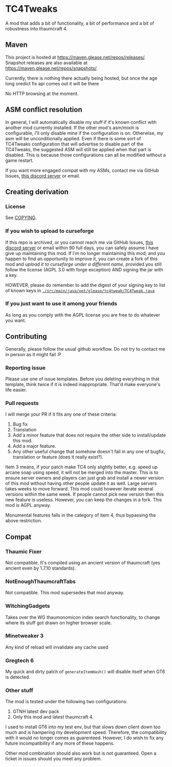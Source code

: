 # TC4Tweaks

A mod that adds a bit of functionality, a bit of performance and a bit of robustness into thaumcraft 4.

## Maven

This project is hosted at https://maven.glease.net/repos/releases/. 
Snapshot releases are also available at https://maven.glease.net/repos/snapshots/.

Currently, there is nothing there actually being hosted, but once the age long oredict fix api comes out it will be there

No HTTP browsing at the moment.

## ASM conflict resolution

In general, I will automatically disable my stuff if it's known conflict with another mod currently installed.
If the other mod's asm/mixin is configurable, I'll only disable mine if the configuration is on.
Otherwise, my asm will be unconditionally applied.
Even if there is some sort of TC4Tweaks configuration that will advertise to disable part of the TC4Tweaks, the suggested ASM will still be applied when that part is disabled. 
This is because those configurations can all be modified without a game restart.

If you want more engaged compat with my ASMs, contact me via GitHub Issues, [this discord server](https://discord.gg/EdVX8Srm2c) 
or email.

## Creating derivation

### License

See [COPYING](./COPYING).

### If you wish to upload to curseforge

If this repo is archived, or you cannot reach me via GitHub Issues, [this discord server](https://discord.gg/EdVX8Srm2c)
or email within 90 full days, you can safely assume I have give up maintaining this mod. 
If I'm no longer maintaining this mod, and you happen to find an opportunity to improve it, you can create a fork of this
mod and *upload it to curseforge under a different name*,
provided you still follow the license (AGPL 3.0 with forge exception) AND signing the jar with a key.

HOWEVER, please do remember to add the digest of your signing key to list of known keys
in [`./src/main/java/net/glease/tc4tweak/TC4Tweak.java`](src/main/java/net/glease/tc4tweak/TC4Tweak.java)

### If you just want to use it among your friends

As long as you comply with the AGPL license you are free to do whatever you want.

## Contributing

Generally, please follow the usual github workflow. Do not try to contact me in person as it might fail :P

### Reporting issue

Please use one of issue templates. Before you deleting everything in that template, think twice if it is indeed
inappropriate. That'd make everyone's life easier.

### Pull requests

I will merge your PR if it fits any one of these criteria:

1. Bug fix
2. Translation
3. Add a minor feature that does not require the other side to install/update this mod.
4. Add a major feature.
5. Any other useful change that somehow doesn't fall in any one of bugfix, translation or feature (does it really
   exist?).

Item 3 means, if your patch make TC4 only slightly better, e.g. speed up arcane soap using speed, it will not be merged
into the master. This is to ensure server owners and players can just grab and install a newer version of this mod
without having other people update it as well. Large servers takes weeks to move forward. This mod could however iterate
several versions within the same week. If people cannot pick new version then this new feature is useless. However, you
can keep the changes in a fork. This mod is AGPL anyway.

Monumental features falls in the category of item 4, thus bypassing the above restriction.

## Compat

### Thaumic Fixer

Not compatible. It's compiled using an ancient version of thaumcraft (yes ancient even by 1.7.10 standards).

### NotEnoughThaumcraftTabs

Not compatible. This mod supersedes that mod anyway.

### WitchingGadgets

Takes over the WG thaumonomicon index search functionality, to change where its stuff got drawn on higher browser scale.

### Minetweaker 3

Any kind of reload will invalidate any cache used

### Gregtech 6

My quick and dirty patch of `generateItemHash()` will disable itself when GT6 is detected.

### Other stuff

The mod is tested under the following two configurations:
1. GTNH latest dev pack
2. Only this mod and latest thaumcraft 4.

I used to install GT6 into my test env, but that slows down client down too much and is hampering my development speed.
Therefore, the compatibility with it would no longer comes as guarenteed.
However, I do wish to fix any future incompatibility if any more of these happens.

Other mod combination should also work but is not guaranteed.
Open a ticket in issues should you meet any problem.
